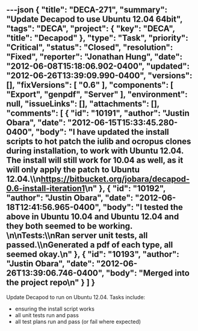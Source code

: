 ---json
{
  "title": "DECA-271",
  "summary": "Update Decapod to use Ubuntu 12.04 64bit",
  "tags": "DECA",
  "project": {
    "key": "DECA",
    "title": "Decapod"
  },
  "type": "Task",
  "priority": "Critical",
  "status": "Closed",
  "resolution": "Fixed",
  "reporter": "Jonathan Hung",
  "date": "2012-06-08T15:18:06.902-0400",
  "updated": "2012-06-26T13:39:09.990-0400",
  "versions": [],
  "fixVersions": [
    "0.6"
  ],
  "components": [
    "Export",
    "genpdf",
    "Server"
  ],
  "environment": null,
  "issueLinks": [],
  "attachments": [],
  "comments": [
    {
      "id": "10191",
      "author": "Justin Obara",
      "date": "2012-06-15T15:33:45.280-0400",
      "body": "I have updated the install scripts to hot patch the iulib and ocropus clones during installation, to work with Ubuntu 12.04. The install will still work for 10.04 as well, as it will only apply the patch to Ubuntu 12.04.\\\n<https://bitbucket.org/jobara/decapod-0.6-install-iteration1>\n"
    },
    {
      "id": "10192",
      "author": "Justin Obara",
      "date": "2012-06-18T12:41:56.965-0400",
      "body": "I tested the above in Ubuntu 10.04 and Ubuntu 12.04 and they both seemed to be working.&#x20;\n\nTests:\\\nRan server unit tests, all passed.\\\nGenerated a pdf of each type, all seemed okay.\n"
    },
    {
      "id": "10193",
      "author": "Justin Obara",
      "date": "2012-06-26T13:39:06.746-0400",
      "body": "Merged into the project repo\n"
    }
  ]
}
---
Update Decapod to run on Ubuntu 12.04. Tasks include:

* ensuring the install script works
* all unit tests run and pass
* all test plans run and pass (or fail where expected)

        